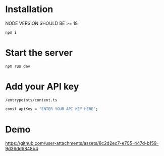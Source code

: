 # Installation

NODE VERSION SHOULD BE >= 18
<br>

```bash
npm i
```

# Start the server

```bash
npm run dev
```

# Add your API key

```bash
/entrypoints/content.ts

const apiKey = "ENTER YOUR API KEY HERE";
```

# Demo

https://github.com/user-attachments/assets/8c2d2ec7-e705-447d-b159-9d36dd6848b4
